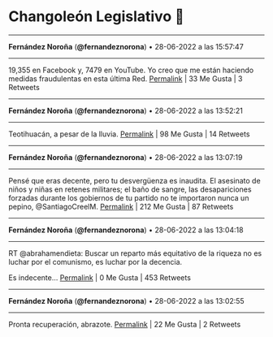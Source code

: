 # Changoleón Legislativo 🙈
*****
**Fernández Noroña** (**@fernandeznorona**) • 28-06-2022 a las 15:57:47
*****
19,355 en Facebook y, 7479 en YouTube. Yo creo que me están haciendo medidas fraudulentas en esta última Red.
[Permalink](https://twitter.com/fernandeznorona/status/1541933913601351683) | 33 Me Gusta | 3 Retweets
*****
**Fernández Noroña** (**@fernandeznorona**) • 28-06-2022 a las 13:52:21
*****
Teotihuacán, a pesar de la lluvia.
[Permalink](https://twitter.com/fernandeznorona/status/1541902346824851458) | 98 Me Gusta | 14 Retweets
*****
**Fernández Noroña** (**@fernandeznorona**) • 28-06-2022 a las 13:07:19
*****
Pensé que eras decente, pero tu desvergüenza es inaudita. El asesinato de niños y niñas en retenes militares; el baño de sangre, las desapariciones forzadas durante los gobiernos de tu partido no te importaron nunca un pepino, @SantiagoCreelM.
[Permalink](https://twitter.com/fernandeznorona/status/1541891013672935431) | 212 Me Gusta | 87 Retweets
*****
**Fernández Noroña** (**@fernandeznorona**) • 28-06-2022 a las 13:04:18
*****
RT @abrahamendieta: Buscar un reparto más equitativo de la riqueza no es luchar por el comunismo, es luchar por la decencia. 


Es indecente…
[Permalink](https://twitter.com/fernandeznorona/status/1541890257280434177) | 0 Me Gusta | 453 Retweets
*****
**Fernández Noroña** (**@fernandeznorona**) • 28-06-2022 a las 13:02:55
*****
Pronta recuperación, abrazote.
[Permalink](https://twitter.com/fernandeznorona/status/1541889906657660932) | 22 Me Gusta | 2 Retweets